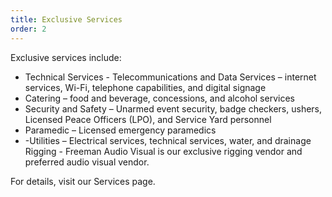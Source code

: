```yaml
---
title: Exclusive Services
order: 2
---
```


Exclusive services include:

- Technical Services - Telecommunications and Data Services – internet services, Wi-Fi, telephone capabilities, and digital signage
- Catering – food and beverage, concessions, and alcohol services
- Security and Safety – Unarmed event security, badge checkers, ushers, Licensed Peace Officers (LPO), and Service Yard personnel	
- Paramedic – Licensed emergency paramedics
- -Utilities – Electrical services, technical services, water, and drainage
 Rigging - Freeman Audio Visual is our exclusive rigging vendor and preferred audio visual vendor. 

For details, visit our Services page.
